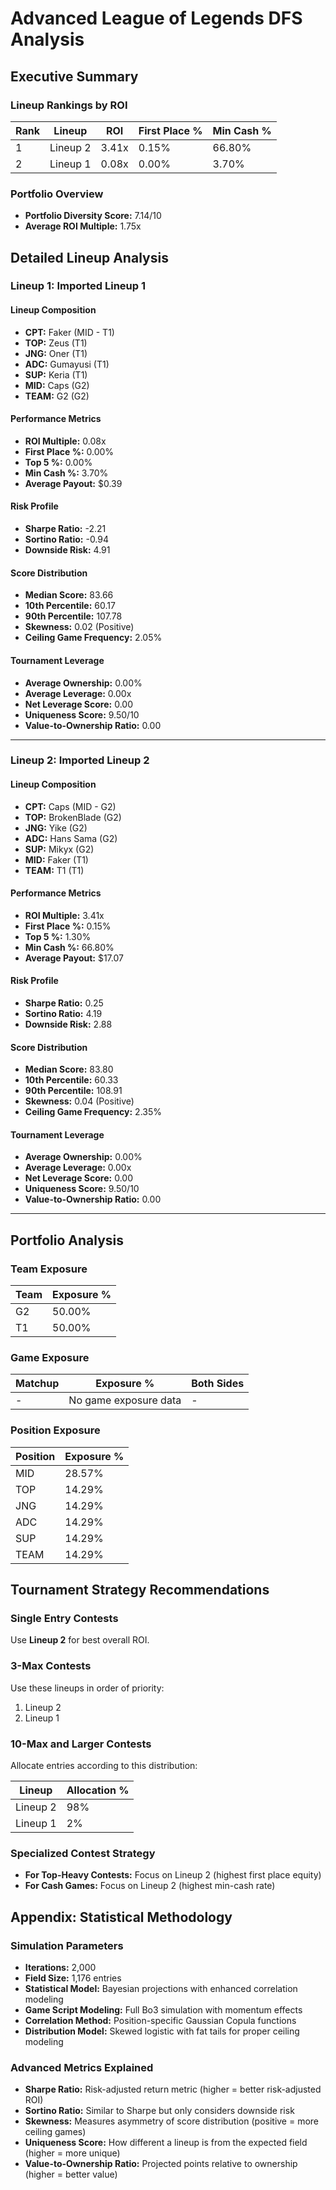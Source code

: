 # Advanced League of Legends DFS Analysis

## Executive Summary

### Lineup Rankings by ROI

| Rank | Lineup | ROI | First Place % | Min Cash % |
|------|--------|-----|--------------|------------|
| 1 | Lineup 2 | 3.41x | 0.15% | 66.80% |
| 2 | Lineup 1 | 0.08x | 0.00% | 3.70% |

### Portfolio Overview

- **Portfolio Diversity Score:** 7.14/10
- **Average ROI Multiple:** 1.75x

## Detailed Lineup Analysis

### Lineup 1: Imported Lineup 1

#### Lineup Composition

- **CPT:** Faker (MID - T1)
- **TOP:** Zeus (T1)
- **JNG:** Oner (T1)
- **ADC:** Gumayusi (T1)
- **SUP:** Keria (T1)
- **MID:** Caps (G2)
- **TEAM:** G2 (G2)

#### Performance Metrics

- **ROI Multiple:** 0.08x
- **First Place %:** 0.00%
- **Top 5 %:** 0.00%
- **Min Cash %:** 3.70%
- **Average Payout:** $0.39

#### Risk Profile

- **Sharpe Ratio:** -2.21
- **Sortino Ratio:** -0.94
- **Downside Risk:** 4.91

#### Score Distribution

- **Median Score:** 83.66
- **10th Percentile:** 60.17
- **90th Percentile:** 107.78
- **Skewness:** 0.02 (Positive)
- **Ceiling Game Frequency:** 2.05%

#### Tournament Leverage

- **Average Ownership:** 0.00%
- **Average Leverage:** 0.00x
- **Net Leverage Score:** 0.00
- **Uniqueness Score:** 9.50/10
- **Value-to-Ownership Ratio:** 0.00

---

### Lineup 2: Imported Lineup 2

#### Lineup Composition

- **CPT:** Caps (MID - G2)
- **TOP:** BrokenBlade (G2)
- **JNG:** Yike (G2)
- **ADC:** Hans Sama (G2)
- **SUP:** Mikyx (G2)
- **MID:** Faker (T1)
- **TEAM:** T1 (T1)

#### Performance Metrics

- **ROI Multiple:** 3.41x
- **First Place %:** 0.15%
- **Top 5 %:** 1.30%
- **Min Cash %:** 66.80%
- **Average Payout:** $17.07

#### Risk Profile

- **Sharpe Ratio:** 0.25
- **Sortino Ratio:** 4.19
- **Downside Risk:** 2.88

#### Score Distribution

- **Median Score:** 83.80
- **10th Percentile:** 60.33
- **90th Percentile:** 108.91
- **Skewness:** 0.04 (Positive)
- **Ceiling Game Frequency:** 2.35%

#### Tournament Leverage

- **Average Ownership:** 0.00%
- **Average Leverage:** 0.00x
- **Net Leverage Score:** 0.00
- **Uniqueness Score:** 9.50/10
- **Value-to-Ownership Ratio:** 0.00

---

## Portfolio Analysis

### Team Exposure

| Team | Exposure % |
|------|------------|
| G2 | 50.00% |
| T1 | 50.00% |

### Game Exposure

| Matchup | Exposure % | Both Sides |
|---------|------------|------------|
| - | No game exposure data | - |

### Position Exposure

| Position | Exposure % |
|----------|------------|
| MID | 28.57% |
| TOP | 14.29% |
| JNG | 14.29% |
| ADC | 14.29% |
| SUP | 14.29% |
| TEAM | 14.29% |

## Tournament Strategy Recommendations

### Single Entry Contests

Use **Lineup 2** for best overall ROI.

### 3-Max Contests

Use these lineups in order of priority:

1. Lineup 2
2. Lineup 1

### 10-Max and Larger Contests

Allocate entries according to this distribution:

| Lineup | Allocation % |
|--------|-------------|
| Lineup 2 | 98% |
| Lineup 1 | 2% |

### Specialized Contest Strategy

- **For Top-Heavy Contests:** Focus on Lineup 2 (highest first place equity)
- **For Cash Games:** Focus on Lineup 2 (highest min-cash rate)

## Appendix: Statistical Methodology

### Simulation Parameters

- **Iterations:** 2,000
- **Field Size:** 1,176 entries
- **Statistical Model:** Bayesian projections with enhanced correlation modeling
- **Game Script Modeling:** Full Bo3 simulation with momentum effects
- **Correlation Method:** Position-specific Gaussian Copula functions
- **Distribution Model:** Skewed logistic with fat tails for proper ceiling modeling

### Advanced Metrics Explained

- **Sharpe Ratio:** Risk-adjusted return metric (higher = better risk-adjusted ROI)
- **Sortino Ratio:** Similar to Sharpe but only considers downside risk
- **Skewness:** Measures asymmetry of score distribution (positive = more ceiling games)
- **Uniqueness Score:** How different a lineup is from the expected field (higher = more unique)
- **Value-to-Ownership Ratio:** Projected points relative to ownership (higher = better value)
